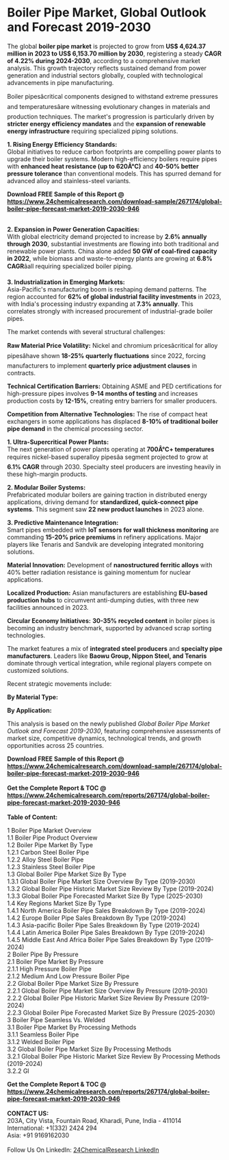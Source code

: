 <h1>Boiler Pipe Market, Global Outlook and Forecast 2019-2030</h1><p>The global <strong>boiler pipe market</strong> is projected to grow from <strong>US$ 4,624.37 million in 2023 to US$ 6,153.70 million by 2030</strong>, registering a steady <strong>CAGR of 4.22% during 2024-2030</strong>, according to a comprehensive market analysis. This growth trajectory reflects sustained demand from power generation and industrial sectors globally, coupled with technological advancements in pipe manufacturing.</p><p>Boiler pipesâcritical components designed to withstand extreme pressures and temperaturesâare witnessing evolutionary changes in materials and production techniques. The market's progression is particularly driven by <strong>stricter energy efficiency mandates</strong> and the <strong>expansion of renewable energy infrastructure</strong> requiring specialized piping solutions.</p><p><strong>1. Rising Energy Efficiency Standards:</strong><br>
Global initiatives to reduce carbon footprints are compelling power plants to upgrade their boiler systems. Modern high-efficiency boilers require pipes with <strong>enhanced heat resistance (up to 620Â°C)</strong> and <strong>40-50% better pressure tolerance</strong> than conventional models. This has spurred demand for advanced alloy and stainless-steel variants.</p><div><b>Download FREE Sample of this Report @ 
            <a href="https://www.24chemicalresearch.com/download-sample/267174/global-boiler-pipe-forecast-market-2019-2030-946">
            https://www.24chemicalresearch.com/download-sample/267174/global-boiler-pipe-forecast-market-2019-2030-946</a></b></div><br><p><strong>2. Expansion in Power Generation Capacities:</strong><br>
With global electricity demand projected to increase by <strong>2.6% annually through 2030</strong>, substantial investments are flowing into both traditional and renewable power plants. China alone added <strong>50 GW of coal-fired capacity in 2022</strong>, while biomass and waste-to-energy plants are growing at <strong>6.8% CAGR</strong>âall requiring specialized boiler piping.</p><p><strong>3. Industrialization in Emerging Markets:</strong><br>
Asia-Pacific's manufacturing boom is reshaping demand patterns. The region accounted for <strong>62% of global industrial facility investments</strong> in 2023, with India's processing industry expanding at <strong>7.3% annually</strong>. This correlates strongly with increased procurement of industrial-grade boiler pipes.</p><p>The market contends with several structural challenges:</p><p><strong>Raw Material Price Volatility:</strong> Nickel and chromium pricesâcritical for alloy pipesâhave shown <strong>18-25% quarterly fluctuations</strong> since 2022, forcing manufacturers to implement <strong>quarterly price adjustment clauses</strong> in contracts.</p><p><strong>Technical Certification Barriers:</strong> Obtaining ASME and PED certifications for high-pressure pipes involves <strong>9-14 months of testing</strong> and increases production costs by <strong>12-15%</strong>, creating entry barriers for smaller producers.</p><p><strong>Competition from Alternative Technologies:</strong> The rise of compact heat exchangers in some applications has displaced <strong>8-10% of traditional boiler pipe demand</strong> in the chemical processing sector.</p><p><strong>1. Ultra-Supercritical Power Plants:</strong><br>
The next generation of power plants operating at <strong>700Â°C+ temperatures</strong> requires nickel-based superalloy pipesâa segment projected to grow at <strong>6.1% CAGR</strong> through 2030. Specialty steel producers are investing heavily in these high-margin products.</p><p><strong>2. Modular Boiler Systems:</strong><br>
Prefabricated modular boilers are gaining traction in distributed energy applications, driving demand for <strong>standardized, quick-connect pipe systems</strong>. This segment saw <strong>22 new product launches</strong> in 2023 alone.</p><p><strong>3. Predictive Maintenance Integration:</strong><br>
Smart pipes embedded with <strong>IoT sensors for wall thickness monitoring</strong> are commanding <strong>15-20% price premiums</strong> in refinery applications. Major players like Tenaris and Sandvik are developing integrated monitoring solutions.</p><p><strong>Material Innovation:</strong> Development of <strong>nanostructured ferritic alloys</strong> with 40% better radiation resistance is gaining momentum for nuclear applications.</p><p><strong>Localized Production:</strong> Asian manufacturers are establishing <strong>EU-based production hubs</strong> to circumvent anti-dumping duties, with three new facilities announced in 2023.</p><p><strong>Circular Economy Initiatives:</strong> <strong>30-35% recycled content</strong> in boiler pipes is becoming an industry benchmark, supported by advanced scrap sorting technologies.</p><p>The market features a mix of <strong>integrated steel producers</strong> and <strong>specialty pipe manufacturers</strong>. Leaders like <strong>Baowu Group, Nippon Steel, and Tenaris</strong> dominate through vertical integration, while regional players compete on customized solutions.</p><p>Recent strategic movements include:</p><p><strong>By Material Type:</strong></p><p><strong>By Application:</strong></p><p>This analysis is based on the newly published <em>Global Boiler Pipe Market Outlook and Forecast 2019-2030</em>, featuring comprehensive assessments of market size, competitive dynamics, technological trends, and growth opportunities across 25 countries.</p><div><b>Download FREE Sample of this Report @ 
            <a href="https://www.24chemicalresearch.com/download-sample/267174/global-boiler-pipe-forecast-market-2019-2030-946">
            https://www.24chemicalresearch.com/download-sample/267174/global-boiler-pipe-forecast-market-2019-2030-946</a></b></div><br><div><b>Get the Complete Report & TOC @ 
            <a href="https://www.24chemicalresearch.com/reports/267174/global-boiler-pipe-forecast-market-2019-2030-946">
            https://www.24chemicalresearch.com/reports/267174/global-boiler-pipe-forecast-market-2019-2030-946</a></b></div><br>
            <b>Table of Content:</b><p>1 Boiler Pipe Market Overview<br />
1.1 Boiler Pipe Product Overview<br />
1.2 Boiler Pipe Market By Type<br />
1.2.1 Carbon Steel Boiler Pipe<br />
1.2.2 Alloy Steel Boiler Pipe<br />
1.2.3 Stainless Steel Boiler Pipe<br />
1.3 Global Boiler Pipe Market Size By Type<br />
1.3.1 Global Boiler Pipe Market Size Overview By Type (2019-2030)<br />
1.3.2 Global Boiler Pipe Historic Market Size Review By Type (2019-2024)<br />
1.3.3 Global Boiler Pipe Forecasted Market Size By Type (2025-2030)<br />
1.4 Key Regions Market Size By Type<br />
1.4.1 North America Boiler Pipe Sales Breakdown By Type (2019-2024)<br />
1.4.2 Europe Boiler Pipe Sales Breakdown By Type (2019-2024)<br />
1.4.3 Asia-pacific Boiler Pipe Sales Breakdown By Type (2019-2024)<br />
1.4.4 Latin America Boiler Pipe Sales Breakdown By Type (2019-2024)<br />
1.4.5 Middle East And Africa Boiler Pipe Sales Breakdown By Type (2019-2024)<br />
2 Boiler Pipe By Pressure<br />
2.1 Boiler Pipe Market By Pressure<br />
2.1.1 High Pressure Boiler Pipe<br />
2.1.2 Medium And Low Pressure Boiler Pipe<br />
2.2 Global Boiler Pipe Market Size By Pressure<br />
2.2.1 Global Boiler Pipe Market Size Overview By Pressure (2019-2030)<br />
2.2.2 Global Boiler Pipe Historic Market Size Review By Pressure (2019-2024)<br />
2.2.3 Global Boiler Pipe Forecasted Market Size By Pressure (2025-2030)<br />
3 Boiler Pipe Seamless Vs. Welded<br />
3.1 Boiler Pipe Market By Processing Methods<br />
3.1.1 Seamless Boiler Pipe<br />
3.1.2 Welded Boiler Pipe<br />
3.2 Global Boiler Pipe Market Size By Processing Methods<br />
3.2.1 Global Boiler Pipe Historic Market Size Review By Processing Methods (2019-2024)<br />
3.2.2 Gl</p><div><b>Get the Complete Report & TOC @ 
            <a href="https://www.24chemicalresearch.com/reports/267174/global-boiler-pipe-forecast-market-2019-2030-946">
            https://www.24chemicalresearch.com/reports/267174/global-boiler-pipe-forecast-market-2019-2030-946</a></b></div><br><b>CONTACT US:</b><br>
            203A, City Vista, Fountain Road, Kharadi, Pune, India - 411014<br>
            International: +1(332) 2424 294<br>
            Asia: +91 9169162030 <br><br>
            Follow Us On LinkedIn: <a href="https://www.linkedin.com/company/24chemicalresearch/">24ChemicalResearch LinkedIn</a>